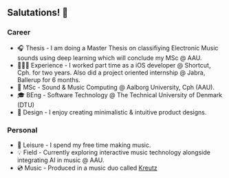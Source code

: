 ## Salutations! 👋
### Career
- 🎧 Thesis      - I am doing a Master Thesis on classifiying Electronic Music sounds using deep learning which will conclude my MSc @ AAU.
- 👨🏼‍💻 Experience  - I worked part time as a iOS developer @ Shortcut, Cph. for two years. Also did a project oriented internship @ Jabra, Ballerup for 6 months.
- 📖 MSc         - Sound & Music Computing @ Aalborg University, Cph (AAU).
- 🎓 BEng        - Software Technology @ The Technical University of Denmark (DTU)
- 🎨 Design      - I enjoy creating minimalistic & intuitive product designs.
### Personal
- 🎵 Leisure     - I spend my free time making music.
- 💡 Field       - Currently exploring interactive music technology alongside integrating AI in music @ AAU.
- 💿 Music       - Produced in a music duo called [Kreutz](https://open.spotify.com/artist/1JARCv57h1frJZDcxBqC8y?si=3xxhMoq0Rx2H1XSc_XvC_Q)


<!--

![Anurag's GitHub stats](https://github-readme-stats.vercel.app/api?username=anuraghazra&show_icons=true)
**ThaDuyx/thaduyx** is a ✨ _special_ ✨ repository because its `README.md` (this file) appears on your GitHub profile.

Here are some ideas to get you started:

- 🔭 I’m currently working on ...
- 🌱 I’m currently learning ...
- 👯 I’m looking to collaborate on ...
- 🤔 I’m looking for help with ...
- 💬 Ask me about ...
- 📫 How to reach me: ...
- 😄 Pronouns: ...
- ⚡ Fun fact: ...
-->

